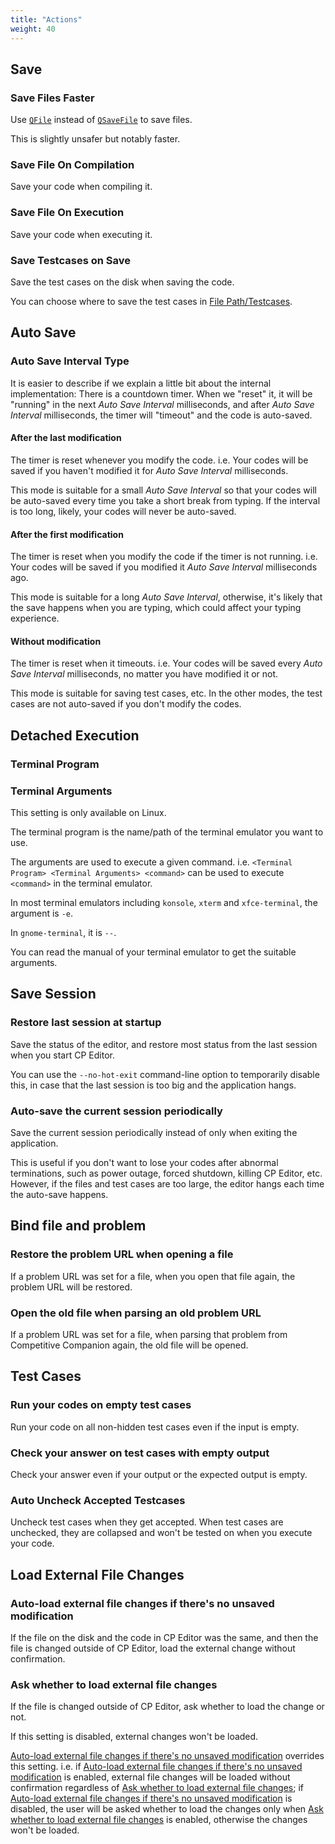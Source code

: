 ```yaml
---
title: "Actions"
weight: 40
---
```


## Save

### Save Files Faster

Use [`QFile`](https://doc.qt.io/qt-5/qfile.html) instead of [`QSaveFile`](https://doc.qt.io/qt-5/qsavefile.html) to save files.

This is slightly unsafer but notably faster.

### Save File On Compilation

Save your code when compiling it.

### Save File On Execution

Save your code when executing it.

### Save Testcases on Save

Save the test cases on the disk when saving the code.

You can choose where to save the test cases in [File Path/Testcases](../file-path/_index.ru.md#testcases).

## Auto Save

### Auto Save Interval Type

It is easier to describe if we explain a little bit about the internal implementation: There is a countdown timer. When we "reset" it, it will be "running" in the next _Auto Save Interval_ milliseconds, and after _Auto Save Interval_ milliseconds, the timer will "timeout" and the code is auto-saved.

#### After the last modification

The timer is reset whenever you modify the code. i.e. Your codes will be saved if you haven't modified it for _Auto Save Interval_ milliseconds.

This mode is suitable for a small _Auto Save Interval_ so that your codes will be auto-saved every time you take a short break from typing. If the interval is too long, likely, your codes will never be auto-saved.

#### After the first modification

The timer is reset when you modify the code if the timer is not running. i.e. Your codes will be saved if you modified it _Auto Save Interval_ milliseconds ago.

This mode is suitable for a long _Auto Save Interval_, otherwise, it's likely that the save happens when you are typing, which could affect your typing experience.

#### Without modification

The timer is reset when it timeouts. i.e. Your codes will be saved every _Auto Save Interval_ milliseconds, no matter you have modified it or not.

This mode is suitable for saving test cases, etc. In the other modes, the test cases are not auto-saved if you don't modify the codes.

## Detached Execution

### Terminal Program

### Terminal Arguments

This setting is only available on Linux.

The terminal program is the name/path of the terminal emulator you want to use.

The arguments are used to execute a given command. i.e. `<Terminal Program> <Terminal Arguments> <command>` can be used to execute `<command>` in the terminal emulator.

In most terminal emulators including `konsole`, `xterm` and `xfce-terminal`, the argument is `-e`.

In `gnome-terminal`, it is `--`.

You can read the manual of your terminal emulator to get the suitable arguments.

## Save Session

### Restore last session at startup

Save the status of the editor, and restore most status from the last session when you start CP Editor.

You can use the `--no-hot-exit` command-line option to temporarily disable this, in case that the last session is too big and the application hangs.

### Auto-save the current session periodically

Save the current session periodically instead of only when exiting the application.

This is useful if you don't want to lose your codes after abnormal terminations, such as power outage, forced shutdown, killing CP Editor, etc. However, if the files and test cases are too large, the editor hangs each time the auto-save happens.

## Bind file and problem

### Restore the problem URL when opening a file

If a problem URL was set for a file, when you open that file again, the problem URL will be restored.

### Open the old file when parsing an old problem URL

If a problem URL was set for a file, when parsing that problem from Competitive Companion again, the old file will be opened.

## Test Cases

### Run your codes on empty test cases

Run your code on all non-hidden test cases even if the input is empty.

### Check your answer on test cases with empty output

Check your answer even if your output or the expected output is empty.

### Auto Uncheck Accepted Testcases

Uncheck test cases when they get accepted. When test cases are unchecked, they are collapsed and won't be tested on when you execute your code.

## Load External File Changes

### Auto-load external file changes if there's no unsaved modification

If the file on the disk and the code in CP Editor was the same, and then the file is changed outside of CP Editor, load the external change without confirmation.

### Ask whether to load external file changes

If the file is changed outside of CP Editor, ask whether to load the change or not.

If this setting is disabled, external changes won't be loaded.

[Auto-load external file changes if there's no unsaved modification](#auto-load-external-file-changes-if-theres-no-unsaved-modification) overrides this setting. i.e. if [Auto-load external file changes if there's no unsaved modification](#auto-load-external-file-changes-if-theres-no-unsaved-modification) is enabled, external file changes will be loaded without confirmation regardless of [Ask whether to load external file changes](#ask-whether-to-load-external-file-changes); if [Auto-load external file changes if there's no unsaved modification](#auto-load-external-file-changes-if-theres-no-unsaved-modification) is disabled, the user will be asked whether to load the changes only when [Ask whether to load external file changes](#ask-whether-to-load-external-file-changes) is enabled, otherwise the changes won't be loaded.
